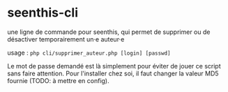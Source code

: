 # seenthis-cli

une ligne de commande pour seenthis, qui permet de supprimer ou de désactiver temporairement un·e auteur·e

usage :
`php cli/supprimer_auteur.php [login] [passwd]`

Le mot de passe demandé est là simplement pour éviter de jouer ce script sans faire attention. Pour l'installer chez soi, il faut changer la valeur MD5 fournie (TODO: à mettre en config).
